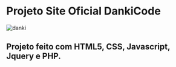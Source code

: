 # Projeto Site Oficial DankiCode
![danki](https://github.com/YanzinhoCaue/PROJETO-SITE-DANKI-CODE/assets/127339610/891429fc-1515-45b8-97a7-c42361d873fe)
## Projeto feito com HTML5, CSS, Javascript, Jquery e PHP.

